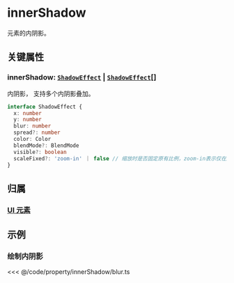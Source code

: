 <script setup>
import Case from '/component/Case.vue'
</script>

# innerShadow

元素的内阴影。

<case name="InnerShadow" editor=false></case>

## 关键属性

### innerShadow: [`ShadowEffect`](../interface/ui/Effect.md#shadoweffect) | [`ShadowEffect`](../interface/ui/Effect.md#shadoweffect)[]

内阴影， 支持多个内阴影叠加。

```ts
interface ShadowEffect {
  x: number
  y: number
  blur: number
  spread?: number
  color: Color
  blendMode?: BlendMode
  visible?: boolean
  scaleFixed?: 'zoom-in' ｜ false // 缩放时是否固定原有比例，zoom-in表示仅在放大时固定比例（缩小时仍跟随缩小）
}
```

## 归属

### [UI 元素](/reference/display/UI.md)

## 示例

<case name="InnerShadow" index=0 editor=false></case>

### 绘制内阴影

<<< @/code/property/innerShadow/blur.ts
